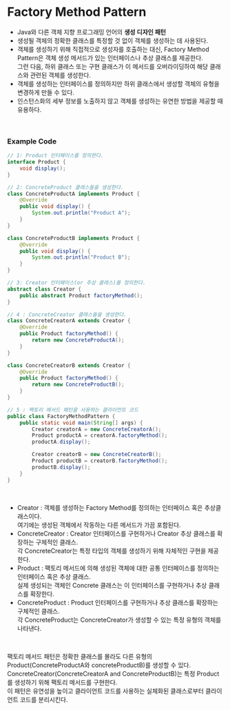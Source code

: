 # Factory Method Pattern

- Java와 다른 객체 지향 프로그래밍 언어의 **생성 디자인 패턴**
- 생성될 객체의 정확한 클래스를 특정할 것 없이 객체를 생성하는 데 사용된다.
- 객체를 생성하기 위해 직접적으로 생성자를 호출하는 대신, Factory Method Pattern은 객체 생성 메서드가 있는 인터페이스나 추상 클래스를 제공한다. <br>그런 다음, 하위 클래스 또는 구현 클래스가 이 메서드를 오버라이딩하여 해당 클래스와 관련된 객체를 생성한다.
- 객체를 생성하는 인터페이스를 정의하지만 하위 클래스에서 생성할 객체의 유형을 변경하게 만들 수 있다.
- 인스턴스화의 세부 정보를 노출하지 않고 객체를 생성하는 유연한 방법을 제공할 때 유용하다.

<br>

### Example Code

```java
// 1: Product 인터페이스를 정의한다.
interface Product {
    void display();
}

// 2: ConcreteProduct 클래스들을 생성한다.
class ConcreteProductA implements Product {
    @Override
    public void display() {
        System.out.println("Product A");
    }
}

class ConcreteProductB implements Product {
    @Override
    public void display() {
        System.out.println("Product B");
    }
}

// 3: Creator 인터페이스(or 추상 클래스)를 정의한다.
abstract class Creator {
    public abstract Product factoryMethod();
}

// 4 : ConcreteCreator 클래스들을 생성한다.
class ConcreteCreatorA extends Creator {
    @Override
    public Product factoryMethod() {
        return new ConcreteProductA();
    }
}

class ConcreteCreatorB extends Creator {
    @Override
    public Product factoryMethod() {
        return new ConcreteProductB();
    }
}

// 5 : 팩토리 메서드 패턴을 사용하는 클라이언트 코드
public class FactoryMethodPattern {
    public static void main(String[] args) {
        Creator creatorA = new ConcreteCreatorA();
        Product productA = creatorA.factoryMethod();
        productA.display();

        Creator creatorB = new ConcreteCreatorB();
        Product productB = creatorB.factoryMethod();
        productB.display();
    }
}
```

<br>

- Creator : 객체를 생성하는 Factory Method를 정의하는 인터페이스 혹은 추상클래스이다.<br>여기에는 생성된 객체에서 작동하는 다른 메서드가 가끔 포함된다.
- ConcreteCreator : Creator 인터페이스를 구현하거나 Creator 추상 클래스를 확장하는 구체적인 클래스. <br>각 ConcreteCreator는 특정 타입의 객체를 생성하기 위해 자체적인 구현을 제공한다.
- Product : 팩토리 메서드에 의해 생성된 객체에 대한 공통 인터페이스를 정의하는 인터페이스 혹은 추상 클래스.<br>실제 생성되는 객체인 Concrete 클래스는 이 인터페이스를 구현하거나 추상 클래스를 확장한다.
- ConcreteProduct : Product 인터페이스를 구현하거나 추상 클래스를 확장하는 구체적인 클래스.<br>각 ConcreteProduct는 ConcreteCreator가 생성할 수 있는 특정 유형의 객체를 나타낸다.

<br>

팩토리 메서드 패턴은 정확한 클래스를 몰라도 다른 유형의 Product(ConcreteProductA와 concreteProductB)를 생성할 수 있다.<br>
ConcreteCreator(ConcreteCreatorA and ConcreteProductB)는 특정 Product를 생성하기 위해 팩토리 메서드를 구현한다.<br>
이 패턴은 유연성을 높이고 클라이언트 코드를 사용하는 실체화된 클래스로부터 클라이언트 코드를 분리시킨다.